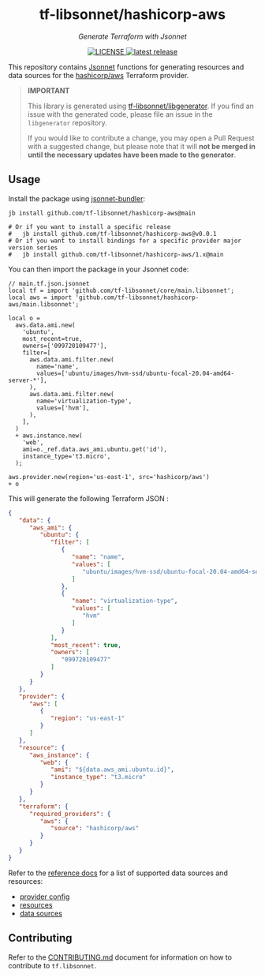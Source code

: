 <h1 align="center">tf-libsonnet/hashicorp-aws</h1>

<p align="center">
  <em>Generate Terraform with Jsonnet</em>
</p>

<p align="center">
  <a href="https://github.com/tf-libsonnet/hashicorp-aws/blob/main/LICENSE">
    <img alt="LICENSE" src="https://img.shields.io/github/license/tf-libsonnet/hashicorp-aws?style=for-the-badge">
  </a>
  <a href="https://github.com/tf-libsonnet/hashicorp-aws/releases/latest">
    <img alt="latest release" src="https://img.shields.io/github/v/release/tf-libsonnet/hashicorp-aws?style=for-the-badge">
  </a>
</p>

This repository contains [Jsonnet](https://jsonnet.org/) functions for generating resources and data sources for the
[hashicorp/aws](https://registry.terraform.io/providers/hashicorp/aws) Terraform provider.

> **IMPORTANT**
>
> This library is generated using [tf-libsonnet/libgenerator](https://github.com/tf-libsonnet/libgenerator). If you find
> an issue with the generated code, please file an issue in the `libgenerator` repository.
>
> If you would like to contribute a change, you may open a Pull Request with a suggested change, but please note that it
> will **not be merged in until the necessary updates have been made to the generator**.

## Usage

Install the package using [jsonnet-bundler](https://github.com/jsonnet-bundler/jsonnet-bundler):

```
jb install github.com/tf-libsonnet/hashicorp-aws@main

# Or if you want to install a specific release
#   jb install github.com/tf-libsonnet/hashicorp-aws@v0.0.1
# Or if you want to install bindings for a specific provider major version series
#   jb install github.com/tf-libsonnet/hashicorp-aws/1.x@main
```

You can then import the package in your Jsonnet code:

```jsonnet
// main.tf.json.jsonnet
local tf = import 'github.com/tf-libsonnet/core/main.libsonnet';
local aws = import 'github.com/tf-libsonnet/hashicorp-aws/main.libsonnet';

local o =
  aws.data.ami.new(
    'ubuntu',
    most_recent=true,
    owners=['099720109477'],
    filter=[
      aws.data.ami.filter.new(
        name='name',
        values=['ubuntu/images/hvm-ssd/ubuntu-focal-20.04-amd64-server-*'],
      ),
      aws.data.ami.filter.new(
        name='virtualization-type',
        values=['hvm'],
      ),
    ],
  )
  + aws.instance.new(
    'web',
    ami=o._ref.data.aws_ami.ubuntu.get('id'),
    instance_type='t3.micro',
  );

aws.provider.new(region='us-east-1', src='hashicorp/aws')
+ o
```

This will generate the following Terraform JSON :

```json
{
   "data": {
      "aws_ami": {
         "ubuntu": {
            "filter": [
               {
                  "name": "name",
                  "values": [
                     "ubuntu/images/hvm-ssd/ubuntu-focal-20.04-amd64-server-*"
                  ]
               },
               {
                  "name": "virtualization-type",
                  "values": [
                     "hvm"
                  ]
               }
            ],
            "most_recent": true,
            "owners": [
               "099720109477"
            ]
         }
      }
   },
   "provider": {
      "aws": [
         {
            "region": "us-east-1"
         }
      ]
   },
   "resource": {
      "aws_instance": {
         "web": {
            "ami": "${data.aws_ami.ubuntu.id}",
            "instance_type": "t3.micro"
         }
      }
   },
   "terraform": {
      "required_providers": {
         "aws": {
            "source": "hashicorp/aws"
         }
      }
   }
}
```

Refer to the [reference docs](/docs/4.x/README.md) for a list of supported data sources and resources:

- [provider config](/docs/4.x/provider.md)
- [resources](/docs/4.x/README.md)
- [data sources](/docs/4.x/data/index.md)

## Contributing

Refer to the [CONTRIBUTING.md](/CONTRIBUTING.md) document for information on how to contribute to `tf.libsonnet`.
